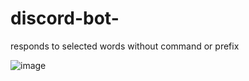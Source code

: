 # discord-bot-
responds to selected words without command or prefix

![image](https://user-images.githubusercontent.com/62189563/197639017-e5edf2a9-4dde-41ec-9a15-03da43a16489.png)
